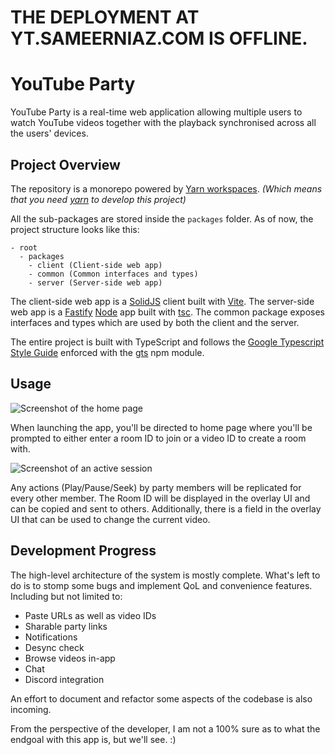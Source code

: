 # THE DEPLOYMENT AT YT.SAMEERNIAZ.COM IS OFFLINE.
# YouTube Party

YouTube Party is a real-time web application allowing multiple users to watch YouTube videos together with the playback synchronised across all the users' devices.

## Project Overview

The repository is a monorepo powered by [Yarn workspaces](https://yarnpkg.com/features/workspaces). _(Which means that you need [yarn](https://yarnpkg.com) to develop this project)_ 

All the sub-packages are stored inside the `packages` folder. As of now, the project structure looks like this:

```
- root
  - packages
    - client (Client-side web app)
    - common (Common interfaces and types)
    - server (Server-side web app)
```

The client-side web app is a [SolidJS](https://www.solidjs.com) client built with [Vite](https://vitejs.dev). The server-side web app is a [Fastify](https://www.fastify.io) [Node](https://nodejs.dev) app built with [tsc](https://www.typescriptlang.org/docs/handbook/compiler-options.html). The common package exposes interfaces and types which are used by both the client and the server.

The entire project is built with TypeScript and follows the [Google Typescript Style Guide](https://google.github.io/styleguide/tsguide.html) enforced with the [gts](https://www.npmjs.com/package/gts) npm module.

## Usage

![Screenshot of the home page](assets/homepage.png)

When launching the app, you'll be directed to home page where you'll be prompted to either enter a room ID to join or a video ID to create a room with.

![Screenshot of an active session](assets/player.png)

Any actions (Play/Pause/Seek) by party members will be replicated for every other member. The Room ID will be displayed in the overlay UI and can be copied and sent to others. Additionally, there is a field in the overlay UI that can be used to change the current video.

## Development Progress

The high-level architecture of the system is mostly complete. What's left to do is to stomp some bugs and implement QoL and convenience features. Including but not limited to:

- Paste URLs as well as video IDs
- Sharable party links
- Notifications
- Desync check
- Browse videos in-app
- Chat
- Discord integration

An effort to document and refactor some aspects of the codebase is also incoming.

From the perspective of the developer, I am not a 100% sure as to what the endgoal with this app is, but we'll see. :)
